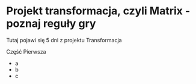 # Projekt transformacja, czyli Matrix - poznaj reguły gry

Tutaj pojawi się 5 dni z projektu Transformacja

Część Pierwsza
- a
- b
- c
